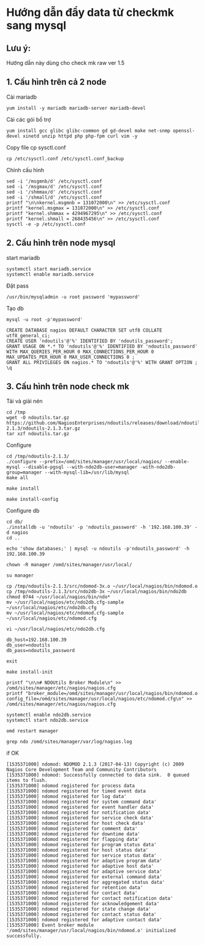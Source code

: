 # Hướng dẫn đẩy data từ checkmk sang mysql

## Lưu ý:

Hướng dẫn này dùng cho check mk raw ver 1.5

## 1. Cấu hình trên cả 2 node

Cài mariadb

`yum install -y mariadb mariadb-server mariadb-devel`

Cài các gói bổ trợ

`yum install gcc glibc glibc-common gd gd-devel make net-snmp openssl-devel xinetd unzip httpd php php-fpm curl vim -y`

Copy file cp sysctl.conf

`cp /etc/sysctl.conf /etc/sysctl.conf_backup`

Chỉnh cấu hình

```
sed -i '/msgmnb/d' /etc/sysctl.conf
sed -i '/msgmax/d' /etc/sysctl.conf
sed -i '/shmmax/d' /etc/sysctl.conf
sed -i '/shmall/d' /etc/sysctl.conf
printf "\n\nkernel.msgmnb = 131072000\n" >> /etc/sysctl.conf
printf "kernel.msgmax = 131072000\n" >> /etc/sysctl.conf
printf "kernel.shmmax = 4294967295\n" >> /etc/sysctl.conf
printf "kernel.shmall = 268435456\n" >> /etc/sysctl.conf
sysctl -e -p /etc/sysctl.conf
```

## 2. Cấu hình trên node mysql

start mariadb

```
systemctl start mariadb.service
systemctl enable mariadb.service
```

Đặt pass

`/usr/bin/mysqladmin -u root password 'mypassword'`

Tạo db

`mysql -u root -p'mypassword'`

```
CREATE DATABASE nagios DEFAULT CHARACTER SET utf8 COLLATE utf8_general_ci;
CREATE USER 'ndoutils'@'%' IDENTIFIED BY 'ndoutils_password';
GRANT USAGE ON *.* TO 'ndoutils'@'%' IDENTIFIED BY 'ndoutils_password' WITH MAX_QUERIES_PER_HOUR 0 MAX_CONNECTIONS_PER_HOUR 0 MAX_UPDATES_PER_HOUR 0 MAX_USER_CONNECTIONS 0 ;
GRANT ALL PRIVILEGES ON nagios.* TO 'ndoutils'@'%' WITH GRANT OPTION ;
\q
```


## 3. Cấu hình trên node check mk

Tải và giải nén

```
cd /tmp
wget -O ndoutils.tar.gz https://github.com/NagiosEnterprises/ndoutils/releases/download/ndoutils-2.1.3/ndoutils-2.1.3.tar.gz
tar xzf ndoutils.tar.gz
```

Configure

```
cd /tmp/ndoutils-2.1.3/
./configure --prefix=/omd/sites/manager/usr/local/nagios/ --enable-mysql --disable-pgsql --with-ndo2db-user=manager -with-ndo2db-group=manager --with-mysql-lib=/usr/lib/mysql
make all
```

`make install`

`make install-config`

Configure db

```
cd db/
./installdb -u 'ndoutils' -p 'ndoutils_password' -h '192.168.100.39' -d nagios
cd ..
```

`echo 'show databases;' | mysql -u ndoutils -p'ndoutils_password' -h 192.168.100.39`

```
chown -R manager /omd/sites/manager/usr/local/

```


`su manager`

```
cp /tmp/ndoutils-2.1.3/src/ndomod-3x.o ~/usr/local/nagios/bin/ndomod.o
cp /tmp/ndoutils-2.1.3/src/ndo2db-3x ~/usr/local/nagios/bin/ndo2db
chmod 0744 ~/usr/local/nagios/bin/ndo*
mv ~/usr/local/nagios/etc/ndo2db.cfg-sample ~/usr/local/nagios/etc/ndo2db.cfg
mv ~/usr/local/nagios/etc/ndomod.cfg-sample ~/usr/local/nagios/etc/ndomod.cfg
```


`vi ~/usr/local/nagios/etc/ndo2db.cfg`

```
db_host=192.168.100.39
db_user=ndoutils
db_pass=ndoutils_password
```

`exit`

`make install-init`

```
printf "\n\n# NDOUtils Broker Module\n" >> /omd/sites/manager/etc/nagios/nagios.cfg
printf "broker_module=/omd/sites/manager/usr/local/nagios/bin/ndomod.o config_file=/omd/sites/manager/usr/local/nagios/etc/ndomod.cfg\n" >> /omd/sites/manager/etc/nagios/nagios.cfg
```

```
systemctl enable ndo2db.service
systemctl start ndo2db.service
```

`omd restart manager`

`grep ndo /omd/sites/manager/var/log/nagios.log`


if OK

```
[1535371000] ndomod: NDOMOD 2.1.3 (2017-04-13) Copyright (c) 2009 Nagios Core Development Team and Community Contributors
[1535371000] ndomod: Successfully connected to data sink.  0 queued items to flush.
[1535371000] ndomod registered for process data
[1535371000] ndomod registered for timed event data
[1535371000] ndomod registered for log data'
[1535371000] ndomod registered for system command data'
[1535371000] ndomod registered for event handler data'
[1535371000] ndomod registered for notification data'
[1535371000] ndomod registered for service check data'
[1535371000] ndomod registered for host check data'
[1535371000] ndomod registered for comment data'
[1535371000] ndomod registered for downtime data'
[1535371000] ndomod registered for flapping data'
[1535371000] ndomod registered for program status data'
[1535371000] ndomod registered for host status data'
[1535371000] ndomod registered for service status data'
[1535371000] ndomod registered for adaptive program data'
[1535371000] ndomod registered for adaptive host data'
[1535371000] ndomod registered for adaptive service data'
[1535371000] ndomod registered for external command data'
[1535371000] ndomod registered for aggregated status data'
[1535371000] ndomod registered for retention data'
[1535371000] ndomod registered for contact data'
[1535371000] ndomod registered for contact notification data'
[1535371000] ndomod registered for acknowledgement data'
[1535371000] ndomod registered for state change data'
[1535371000] ndomod registered for contact status data'
[1535371000] ndomod registered for adaptive contact data'
[1535371000] Event broker module '/omd/sites/manager/usr/local/nagios/bin/ndomod.o' initialized successfully.
```

